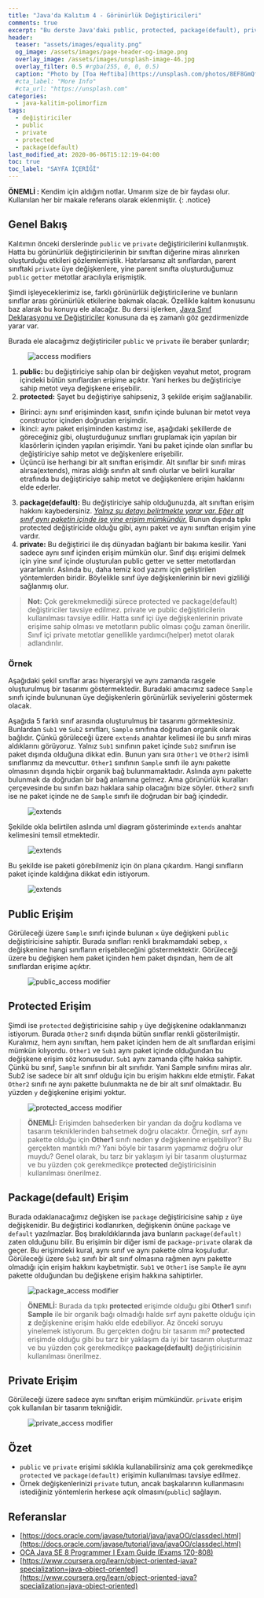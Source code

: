 ```yaml
---
title: "Java'da Kalıtım 4 - Görünürlük Değiştiricileri"
comments: true
excerpt: "Bu derste Java'daki public, protected, package(default), private değiştirici işaretlerini ele alacağız. Bu değiştiricilerin, java'da görünürlüğü nasıl etkilediği hakkında fikir sahibi olacaksınız"
header:
  teaser: "assets/images/equality.png"
  og_image: /assets/images/page-header-og-image.png
  overlay_image: /assets/images/unsplash-image-46.jpg
  overlay_filter: 0.5 #rgba(255, 0, 0, 0.5)
  caption: "Photo by [Toa Heftiba](https://unsplash.com/photos/8EF8GmQfGlg) on Unsplash"
  #cta_label: "More Info"
  #cta_url: "https://unsplash.com"
categories:
  - java-kalitim-polimorfizm
tags:
  - değiştiriciler
  - public
  - private
  - protected
  - package(default)
last_modified_at: 2020-06-06T15:12:19-04:00
toc: true
toc_label: "SAYFA İÇERİĞİ"
---
```


**ÖNEMLİ :** Kendim için aldığım notlar. Umarım size de bir faydası olur. Kullanılan her bir makale referans olarak eklenmiştir.
{: .notice}

## Genel Bakış

Kalıtımın önceki derslerinde ``public`` ve ``private`` değiştiricilerini kullanmıştık. Hatta bu görünürlük değiştiricilerinin bir sınıftan diğerine miras alınırken oluşturduğu etkileri gözlemlemiştik. Hatırlarsanız alt sınıflardan, parent sınıftaki ``private`` üye değişkenlere, yine parent sınıfta oluşturduğumuz ``public`` ``getter`` metotlar aracılıyla erişmiştik.

Şimdi işleyeceklerimiz ise, farklı görünürlük değiştiricilerine ve bunların sınıflar arası görünürlük etkilerine bakmak olacak. Özellikle kalıtım konusunu baz alarak bu konuyu ele alacağız. Bu dersi işlerken, [Java Sınıf Deklarasyonu ve Değiştiriciler](/java/Java-class-access/) konusuna da eş zamanlı göz gezdirmenizde yarar var.

Burada ele alacağımız değiştiriciler ``public`` ve ``private`` ile beraber şunlardır;

<figure style="width: 600px" class="align-center">
  <img src="{{ site.url }}{{ site.baseurl }}/assets/images/2020-06-23-Java-inheritance4/access.png" alt="access modifiers">
  <figcaption></figcaption>
</figure>

1. **public:** bu değiştiriciye sahip olan bir değişken veyahut metot, program içindeki bütün sınıflardan erişime açıktır. Yani herkes bu değiştiriciye sahip metot veya değişkene erişebilir.
2. **protected:** Şayet bu değiştiriye sahipseniz, 3 şekilde erişim sağlanabilir.
  * Birinci: aynı sınıf erişiminden kasıt, sınıfın içinde bulunan bir metot veya constructor içinden doğrudan erişimdir.
  * İkinci: aynı paket erişiminden kastımız ise, aşağıdaki şekillerde de göreceğiniz gibi, oluşturduğunuz sınıfları gruplamak için yapılan bir klasörlerin içinden yapılan erişimdir. Yani bu paket içinde olan sınıflar bu değiştiriciye sahip metot ve değişkenlere erişebilir.
  * Üçüncü ise herhangi bir alt sınıftan erişimdir. Alt sınıflar bir sınıfı miras alırsa(extends), miras aldığı sınıfın alt sınıfı olurlar ve belirli kurallar etrafında bu değiştiriciye sahip metot ve değişkenlere erişim haklarını elde ederler.
3. **package(default):** Bu değiştiriciye sahip olduğunuzda, alt sınıftan erişim hakkını kaybedersiniz. <u><i>Yalnız şu detayı belirtmekte yarar var. Eğer alt sınıf aynı paketin içinde ise yine erişim mümkündür.</i></u> Bunun dışında tıpkı protected değiştiricide olduğu gibi, aynı paket ve aynı sınıftan erişim yine vardır.
4. **private:** Bu değiştirici ile dış dünyadan bağlantı bir bakıma kesilir. Yani sadece aynı sınıf içinden erişim mümkün olur. Sınıf dışı erişimi delmek için yine sınıf içinde oluşturulan public getter ve setter metotlardan yararlanılır. Aslında bu, daha temiz kod yazımı için geliştirilen yöntemlerden biridir. Böylelikle sınıf üye değişkenlerinin bir nevi gizliliği sağlanmış olur.

> **Not:** Çok gerekmekmediği sürece protected ve package(default) değiştiriciler tavsiye edilmez. private ve public değiştiricilerin kullanılması tavsiye edilir. Hatta sınıf içi üye değişkenlerinin private erişime sahip olması ve metotların public olması çoğu zaman önerilir. Sınıf içi private metotlar genellikle yardımcı(helper) metot olarak adlandırılır.


### Örnek

Aşağıdaki şekil sınıflar arası hiyerarşiyi ve aynı zamanda rasgele oluşturulmuş bir tasarımı göstermektedir. Buradaki amacımız sadece ``Sample`` sınıfı içinde bulununan üye değişkenlerin görünürlük seviyelerini göstermek olacak.

Aşağıda 5 farklı sınıf arasında oluşturulmuş bir tasarımı görmektesiniz. Bunlardan ``Sub1`` ve ``Sub2`` sınıfları, ``Sample`` sınıfına doğrudan organik olarak bağlıdır. Çünkü görüleceği üzere ``extends`` anahtar kelimesi ile bu sınıfı miras aldıklarını görüyoruz. Yalnız ``Sub1`` sınıfının paket içinde ``Sub2`` sınıfının ise paket dışında olduğuna dikkat edin. Bunun yanı sıra ``Other1`` ve ``Other2`` isimli sınıflarımız da mevcuttur. ``Other1`` sınıfının ``Sample`` sınıfı ile aynı pakette olmasının dışında hiçbir organik bağ bulunmamaktadır. Aslında aynı pakette bulunmak da doğrudan bir bağ anlamına gelmez. Ama görünürlük kuralları çerçevesinde bu sınıfın bazı haklara sahip olacağını bize söyler. ``Other2`` sınıfı ise ne paket içinde ne de ``Sample`` sınıfı ile doğrudan bir bağ içindedir.

<figure style="width: 600px" class="align-center">
  <img src="{{ site.url }}{{ site.baseurl }}/assets/images/2020-06-23-Java-inheritance4/access1.png" alt="extends">
  <figcaption></figcaption>
</figure>

Şekilde okla belirtilen aslında uml diagram gösteriminde ``extends`` anahtar kelimesini temsil etmektedir.

<figure style="width: 600px" class="align-center">
  <img src="{{ site.url }}{{ site.baseurl }}/assets/images/2020-06-23-Java-inheritance4/access2.png" alt="extends">
  <figcaption></figcaption>
</figure>

Bu şekilde ise paketi görebilmeniz için ön plana çıkardım. Hangi sınıfların paket içinde kaldığına dikkat edin istiyorum.

<figure style="width: 600px" class="align-center">
  <img src="{{ site.url }}{{ site.baseurl }}/assets/images/2020-06-23-Java-inheritance4/access3.png" alt="extends">
  <figcaption></figcaption>
</figure>

## Public Erişim

Görüleceği üzere ``Sample`` sınıfı içinde bulunan ``x`` üye değişkeni ``public`` değiştiricisine sahiptir. Burada sınıfları renkli bırakmamdaki sebep, ``x`` değişkenine hangi sınıfların erişebileceğini göstermektektir. Görüleceği üzere bu değişken hem paket içinden hem paket dışından, hem de alt sınıflardan erişime açıktır.

<figure style="width: 600px" class="align-center">
  <img src="{{ site.url }}{{ site.baseurl }}/assets/images/2020-06-23-Java-inheritance4/public_access.png" alt="public_access modifier">
  <figcaption></figcaption>
</figure>

## Protected Erişim

Şimdi ise ``protected`` değiştiricisine sahip ``y`` üye değişkenine odaklanmanızı istiyorum. Burada ``Other2`` sınıfı dışında bütün sınıflar renkli gösterilmiştir. Kuralımız, hem aynı sınıftan, hem paket içinden hem de alt sınıflardan erişimi mümkün kılıyordu. ``Other1`` ve ``Sub1`` aynı paket içinde olduğundan bu değişkene erişim söz konusudur. ``Sub1`` aynı zamanda çifte hakka sahiptir. Çünkü bu sınıf, ``Sample`` sınıfının bir alt sınıfıdır. Yani Sample sınıfını miras alır. Sub2 ise sadece bir alt sınıf olduğu için bu erişim hakkını elde etmiştir. Fakat ``Other2`` sınıfı ne aynı pakette bulunmakta ne de bir alt sınıf olmaktadır. Bu yüzden ``y`` değişkenine erişimi yoktur.

<figure style="width: 600px" class="align-center">
  <img src="{{ site.url }}{{ site.baseurl }}/assets/images/2020-06-23-Java-inheritance4/protected_access.png" alt="protected_access modifier">
  <figcaption></figcaption>
</figure>

> **ÖNEMLİ:** Erişimden bahsederken bir yandan da doğru kodlama ve tasarım tekniklerinden bahsetmek doğru olacaktır. Örneğin, sırf aynı pakette olduğu için **Other1** sınıfı neden **y** değişkenine erişebiliyor? Bu gerçekten mantıklı mı?  Yani böyle bir tasarım yapmamız doğru olur muydu? Genel olarak, bu tarz bir yaklaşım iyi bir tasarım oluşturmaz ve bu yüzden çok gerekmedikçe **protected** değiştiricisinin kullanılması önerilmez.


## Package(default) Erişim

Burada odaklanacağımız değişken ise ``package`` değiştiricisine sahip ``z`` üye değişkenidir. Bu değiştirici kodlanırken, değişkenin önüne ``package`` ve ``default`` yazılmazlar. Boş bırakıldıklarında java bunların ``package(default)`` zaten olduğunu bilir. Bu erişimin bir diğer ismi de ``package-private`` olarak da geçer. Bu erişimdeki kural, aynı sınıf ve aynı pakette olma koşuludur. Görüleceği üzere ``Sub2`` sınıfı bir alt sınıf olmasına rağmen aynı pakette olmadığı için erişim hakkını kaybetmiştir. ``Sub1`` ve ``Other1`` ise ``Sample`` ile aynı pakette olduğundan bu değişkene erişim hakkına sahiptirler.


<figure style="width: 600px" class="align-center">
  <img src="{{ site.url }}{{ site.baseurl }}/assets/images/2020-06-23-Java-inheritance4/package_access.png" alt="package_access modifier">
  <figcaption></figcaption>
</figure>

> **ÖNEMLİ:** Burada da tıpkı **protected** erişimde olduğu gibi **Other1** sınıfı **Sample** ile bir organik bağı olmadığı halde sırf aynı pakette olduğu için **z** değişkenine erişim hakkı elde edebiliyor. Az önceki soruyu yinelemek istiyorum. Bu gerçekten doğru bir tasarım mı? **protected** erişimde olduğu gibi bu tarz bir yaklaşım da iyi bir tasarım oluşturmaz ve bu yüzden çok gerekmedikçe **package(default)** değiştiricisinin kullanılması önerilmez.

## Private Erişim

Görüleceği üzere sadece aynı sınıftan erişim mümkündür. ``private`` erişim çok kullanılan bir tasarım tekniğidir.

<figure style="width: 600px" class="align-center">
  <img src="{{ site.url }}{{ site.baseurl }}/assets/images/2020-06-23-Java-inheritance4/private_access.png" alt="private_access modifier">
  <figcaption></figcaption>
</figure>

## Özet

* ``public`` ve ``private`` erişimi sıklıkla kullanabilirsiniz ama çok gerekmedikçe ``protected`` ve ``package(default)`` erişimin kullanılması tavsiye edilmez.
* Örnek değişkenlerinizi ``private`` tutun, ancak başkalarının kullanmasını istediğiniz yöntemlerin herkese açık olmasını(``public``) sağlayın.


## Referanslar
* [https://docs.oracle.com/javase/tutorial/java/javaOO/classdecl.html](https://docs.oracle.com/javase/tutorial/java/javaOO/classdecl.html)
* [OCA Java SE 8 Programmer I Exam Guide (Exams 1Z0-808)](https://www.amazon.com/Java-Programmer-Guide-Exams-1Z0-808/dp/1260011399)
* [https://www.coursera.org/learn/object-oriented-java?specialization=java-object-oriented](https://www.coursera.org/learn/object-oriented-java?specialization=java-object-oriented)
